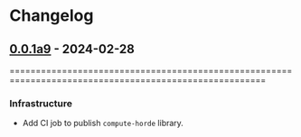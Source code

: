 # Changelog

<!-- towncrier release notes start -->

## [0.0.1a9](https://github.com/backend-developers-ltd/ComputeHorde/releases/tag/v0.0.1a9) - 2024-02-28
=======================================================================================================

### Infrastructure

- Add CI job to publish `compute-horde` library.
